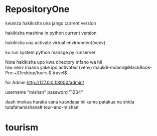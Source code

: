 # RepositoryOne

kwanza hakikisha una jango current version

hakikisha mashine in python current version 

hakikisha una activate virtual environment(venv)

ku run system 
python manage.py runserver

Note 
    hakikisha upo kwa directory mfano wa hii   
    hiw venv maana yake ipo activated 
   (venv) maulidi-mdami@MackBook-Pro:~/Desktop/tours & travel$



for Admin 
http://127.0.0.1:8000/admin/

username "mishan"
password "1234"


daah imekua haraka sana kuandaaa hii kama patakua na shida tutafahamishana# tour-and-mishani
# tourism
